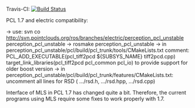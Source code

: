 Travis-CI: [![Build Status](https://travis-ci.org/ipa320/cob_environment_perception.svg?branch=indigo_dev)](https://travis-ci.org/ipa320/cob_environment_perception)

PCL 1.7 and electric compatibility:

-> use: svn co http://svn.pointclouds.org/ros/branches/electric/perception_pcl_unstable perception_pcl_unstable
-> rosmake perception_pcl_unstable
-> in perception_pcl_unstable/pcl/build/pcl_trunk/tools/CMakeLists.txt comment:
      PCL_ADD_EXECUTABLE(pcl_tiff2pcd ${SUBSYS_NAME} tiff2pcd.cpp)
      target_link_libraries(pcl_tiff2pcd pcl_common pcl_io)
   to provide support for older boost version
-> in perception_pcl_unstable/pcl/build/pcl_trunk/features/CMakeLists.txt:
      uncomment all lines for RSD ( .../rsd.h, .../rsd.hpp, .../rsd.cpp)

Interface of MLS in PCL 1.7 has changed quite a bit. Therefore, the current programs using MLS
require some fixes to work properly with 1.7.

